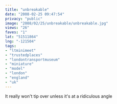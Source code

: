```yaml
---
title: "unbreakable"
date: "2008-02-25 09:47:54"
privacy: "public"
image: "2008/02/25/unbreakable/unbreakable.jpg"
views: "26"
faves: "1"
lat: "51511864"
lng: "-121504"
tags:
- "ltminimeet"
- "trustedplaces"
- "londontransportmuseum"
- "miniature"
- "model"
- "london"
- "england"
- "uk"
---
```

It really won't tip over unless it's at a ridiculous angle
